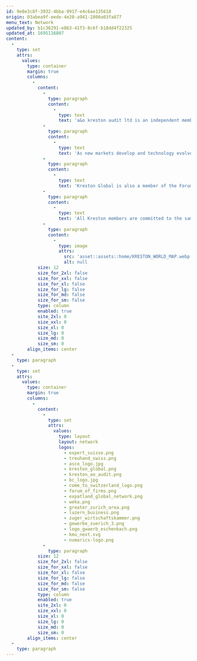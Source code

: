 ```yaml
---
id: 9e0e3c8f-3932-4bba-9917-e4c6ae135618
origin: 03abea9f-eede-4e20-a941-2800a03fa877
menu_text: Network
updated_by: b1c36291-e863-41f3-8c6f-b18dd4f22325
updated_at: 1695116807
content:
  -
    type: set
    attrs:
      values:
        type: container
        margin: true
        columns:
          -
            content:
              -
                type: paragraph
                content:
                  -
                    type: text
                    text: 'a&o kreston audit ltd is an independent member of Kreston Global, an international advisory and accountancy network with its registered office in London. The Kreston network includes 200 independent accounting firms employing more than 25,000 committed specialists in 125 countries. Owing to this global network, we can give you access to top-quality advisory services in every country where you operate or wish to operate. Founded in 1971, Kreston Global is currently the 12th largest accounting network in the world.'
              -
                type: paragraph
                content:
                  -
                    type: text
                    text: 'As new markets develop and technology evolves, the business world is increasingly becoming more global. This is why it is important to have a partner that can develop international solutions that are perfectly geared to you and your company. Country-specific and local conditions are also extremely important to us, and we never lose sight of them. You can rely on this, as this is the only way for us to advise you in line with your needs.'
              -
                type: paragraph
                content:
                  -
                    type: text
                    text: 'Kreston Global is also a member of the Forum of Firms, an association of international networks of fiduciary and accounting firms. Its goal is to promote consistent and high-quality standards for accounting and auditing practices worldwide. In this way we guarantee that the services we provide to you are always of the best quality.'
              -
                type: paragraph
                content:
                  -
                    type: text
                    text: 'All Kreston members are committed to the same basic core values – trust, rapid responses, quality, integrity and collaboration – thus ensuring world-class services to their clientele.'
              -
                type: paragraph
                content:
                  -
                    type: image
                    attrs:
                      src: 'asset::assets::home/KRESTON_WORLD_MAP.webp'
                      alt: null
            size: 12
            size_for_2xl: false
            size_for_xxl: false
            size_for_xl: false
            size_for_lg: false
            size_for_md: false
            size_for_sm: false
            type: column
            enabled: true
            site_2xl: 0
            size_xxl: 0
            size_xl: 0
            size_lg: 0
            size_md: 0
            size_sm: 0
        align_items: center
  -
    type: paragraph
  -
    type: set
    attrs:
      values:
        type: container
        margin: true
        columns:
          -
            content:
              -
                type: set
                attrs:
                  values:
                    type: layout
                    layout: network
                    logos:
                      - expert_suisse.png
                      - treuhand_swiss.png
                      - asco_logo.jpg
                      - kreston_global.png
                      - kreston_ao_audit.png
                      - bc_logo.jpg
                      - come_to_switzerland_logo.png
                      - forum_of_firms.png
                      - expatland_global_network.png
                      - weka.png
                      - greater_zurich_area.png
                      - luzern_business.png
                      - zuger_wirtschaftskammer.png
                      - gewerbe_zuerich_3.png
                      - logo_gwaerb_eschenbach.png
                      - kmu_next.svg
                      - numarics-logo.png
              -
                type: paragraph
            size: 12
            size_for_2xl: false
            size_for_xxl: false
            size_for_xl: false
            size_for_lg: false
            size_for_md: false
            size_for_sm: false
            type: column
            enabled: true
            site_2xl: 0
            size_xxl: 0
            size_xl: 0
            size_lg: 0
            size_md: 0
            size_sm: 0
        align_items: center
  -
    type: paragraph
---
```

